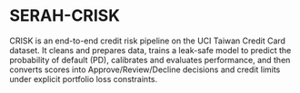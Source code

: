 # SERAH-CRISK
CRISK is an end-to-end credit risk pipeline on the UCI Taiwan Credit Card dataset. It cleans and prepares data, trains a leak-safe model to predict the probability of default (PD), calibrates and evaluates performance, and then converts scores into Approve/Review/Decline decisions and credit limits under explicit portfolio loss constraints.
